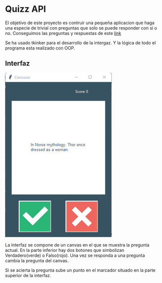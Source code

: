# Quizz API


El objetivo de este proyecto es contruir una pequeña aplicacion que haga una especie de trivial con preguntas que solo se puede responder con si o no.
Conseguimos las preguntas y respuestas de este [link](https://opentdb.com/api.php)

Se ha usado tkinker para el desarrollo de la intergaz. Y la lógica de todo el programa esta realizado con OOP.

## Interfaz
![](https://github.com/adryCrespo/proyecto_API/blob/main/Quizz_API/Interfaz.png)

La interfaz se compone de un canvas en el que se muestra la pregunta actual. 
En la parte inferior hay dos botones que simbolizan Verdadero(verde) o Falso(rojo).
Una vez se responda a una pregunta cambia la pregunta del canvas.

Si se acierta la pregunta sube un punto en el marcador situado en la parte superior de la interfaz.